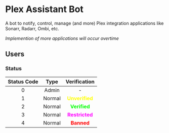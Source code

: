 # Plex Assistant Bot

A bot to notify, control, manage (and more) Plex integration applications like Sonarr, Radarr, Ombi, etc.

*Implemention of more applications will occur overtime*

## Users

### Status

| Status Code |  Type  |               Verification                |
|:-----------:|:------:|:-----------------------------------------:|
| 0           | Admin  | -                                         |
| 1           | Normal | <b style="color: yellow;">Unverified</b>  |
| 2           | Normal | <b style="color: lime;">Verified</b>      |
| 3           | Normal | <b style="color: fuchsia;">Restricted</b> |
| 4           | Normal | <b style="color: red;">Banned</b>         |
